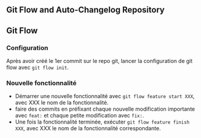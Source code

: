 ## Git Flow and Auto-Changelog Repository

## Git Flow

### Configuration
Après avoir créé le 1er commit sur le repo git, lancer la configuration de git flow avec `git flow init`.

### Nouvelle fonctionnalité
- Démarrer une nouvelle fonctionnalité avec `git flow feature start XXX`, avec XXX le nom de la fonctionnalité.
- faire des commits en préfixant chaque nouvelle modification importante avec `feat:` et chaque petite modification avec `fix:`.
- Une fois la fonctionnalité terminée, exécuter `git flow feature finish XXX`, avec XXX le nom de la fonctionnalité correspondante.
